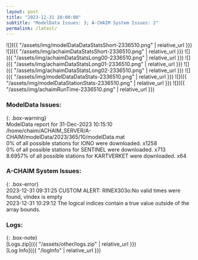 ```yaml
---
layout: post
title: "2023-12-31 10:00:00"
subtitle: "ModelData Issues: 3; A-CHAIM System Issues: 2"
permalink: /latest/
---
```


![]({{ "/assets/img/modelDataDataStatsShort-2336510.png" | relative_url }})
![]({{ "/assets/img/achaimDataStatsShort-2336510.png" | relative_url }})
![]({{ "/assets/img/achaimDataStatsLong00-2336510.png" | relative_url }})
![]({{ "/assets/img/achaimDataStatsLong01-2336510.png" | relative_url }})
![]({{ "/assets/img/achaimDataStatsLong02-2336510.png" | relative_url }})
![]({{ "/assets/img/modelDataDataStats-2336510.png" | relative_url }})
![]({{ "/assets/img/modelDataStationStats-2336510.png" | relative_url }})
![]({{ "/assets/img/achaimRunTime-2336510.png" | relative_url }})


### ModelData Issues:  
  
{: .box-warning}  
 ModelData report for 31-Dec-2023 10:15:10   
 /home/chaim/ACHAIM_SERVER/A-CHAIM/modelData/2023/365/10/modelData.mat   
 0% of all possible stations for IONO were downloaded. x1258   
 0% of all possible stations for SENTINEL were downloaded. x713   
 8.6957% of all possible stations for KARTVERKET were downloaded. x64   
  
### A-CHAIM System Issues:  
  
{: .box-error}  
2023-12-31 09:31:25 CUSTOM ALERT: RINEX303o:No valid times were found, vIndex is empty  
2023-12-31 10:29:12 The logical indices contain a true value outside of the array bounds.  

### Logs:  
  
{: .box-note}  
[Logs.zip]({{ "/assets/other/logs.zip" | relative_url }})  
[Log Info]({{ "/logInfo" | relative_url }})  
